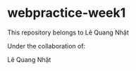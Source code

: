 # webpractice-week1

This repository belongs to Lê Quang Nhật

Under the collaboration of:

Lê Quang Nhật
